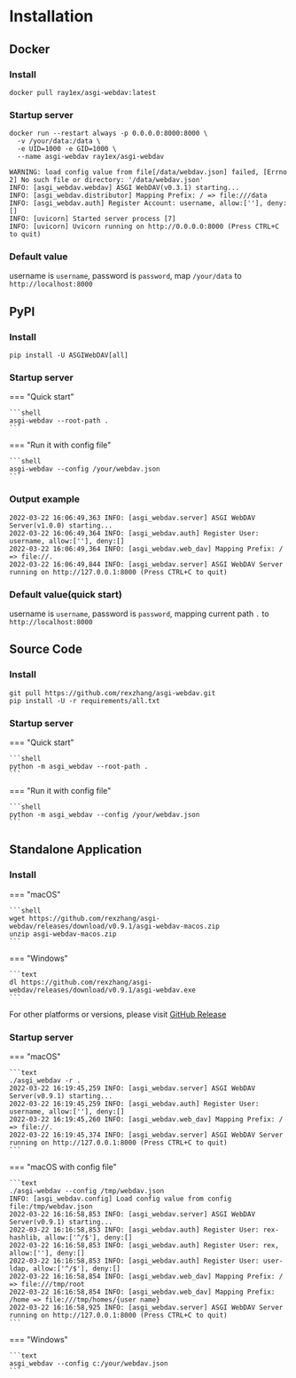 # Installation

## Docker

### Install

```shell
docker pull ray1ex/asgi-webdav:latest
```

### Startup server

```text
docker run --restart always -p 0.0.0.0:8000:8000 \
  -v /your/data:/data \
  -e UID=1000 -e GID=1000 \
  --name asgi-webdav ray1ex/asgi-webdav
```

```text
WARNING: load config value from file[/data/webdav.json] failed, [Errno 2] No such file or directory: '/data/webdav.json'
INFO: [asgi_webdav.webdav] ASGI WebDAV(v0.3.1) starting...
INFO: [asgi_webdav.distributor] Mapping Prefix: / => file:///data
INFO: [asgi_webdav.auth] Register Account: username, allow:[''], deny:[]
INFO: [uvicorn] Started server process [7]
INFO: [uvicorn] Uvicorn running on http://0.0.0.0:8000 (Press CTRL+C to quit)
```

### Default value

username is `username`, password is `password`, map `/your/data` to `http://localhost:8000`

## PyPI

### Install

```shell
pip install -U ASGIWebDAV[all]
```

### Startup server

=== "Quick start"

    ```shell
    asgi-webdav --root-path .
    ```

=== "Run it with config file"

    ```shell
    asgi-webdav --config /your/webdav.json
    ```

### Output example

```text
2022-03-22 16:06:49,363 INFO: [asgi_webdav.server] ASGI WebDAV Server(v1.0.0) starting...
2022-03-22 16:06:49,364 INFO: [asgi_webdav.auth] Register User: username, allow:[''], deny:[]
2022-03-22 16:06:49,364 INFO: [asgi_webdav.web_dav] Mapping Prefix: / => file://.
2022-03-22 16:06:49,844 INFO: [asgi_webdav.server] ASGI WebDAV Server running on http://127.0.0.1:8000 (Press CTRL+C to quit)
```

### Default value(quick start)

username is `username`, password is `password`, mapping current path `.` to `http://localhost:8000`

## Source Code

### Install

```shell
git pull https://github.com/rexzhang/asgi-webdav.git
pip install -U -r requirements/all.txt
```

### Startup server

=== "Quick start"

    ```shell
    python -m asgi_webdav --root-path .
    ```

=== "Run it with config file"

    ```shell
    python -m asgi_webdav --config /your/webdav.json
    ```

## Standalone Application

### Install 

=== "macOS"

    ```shell
    wget https://github.com/rexzhang/asgi-webdav/releases/download/v0.9.1/asgi-webdav-macos.zip
    unzip asgi-webdav-macos.zip
    ```     

=== "Windows"

    ```text
    dl https://github.com/rexzhang/asgi-webdav/releases/download/v0.9.1/asgi-webdav.exe
    ```

For other platforms or versions, please visit [GitHub Release](https://github.com/rexzhang/asgi-webdav/releases)

### Startup server

=== "macOS"

    ```text
    ./asgi_webdav -r .
    2022-03-22 16:19:45,259 INFO: [asgi_webdav.server] ASGI WebDAV Server(v0.9.1) starting...
    2022-03-22 16:19:45,259 INFO: [asgi_webdav.auth] Register User: username, allow:[''], deny:[]
    2022-03-22 16:19:45,260 INFO: [asgi_webdav.web_dav] Mapping Prefix: / => file://.
    2022-03-22 16:19:45,374 INFO: [asgi_webdav.server] ASGI WebDAV Server running on http://127.0.0.1:8000 (Press CTRL+C to quit)
    ```

=== "macOS with config file"

    ```text
    ./asgi-webdav --config /tmp/webdav.json
    INFO: [asgi_webdav.config] Load config value from config file:/tmp/webdav.json
    2022-03-22 16:16:58,853 INFO: [asgi_webdav.server] ASGI WebDAV Server(v0.9.1) starting...
    2022-03-22 16:16:58,853 INFO: [asgi_webdav.auth] Register User: rex-hashlib, allow:['^/$'], deny:[]
    2022-03-22 16:16:58,853 INFO: [asgi_webdav.auth] Register User: rex, allow:[''], deny:[]
    2022-03-22 16:16:58,853 INFO: [asgi_webdav.auth] Register User: user-ldap, allow:['^/$'], deny:[]
    2022-03-22 16:16:58,854 INFO: [asgi_webdav.web_dav] Mapping Prefix: / => file:///tmp/root
    2022-03-22 16:16:58,854 INFO: [asgi_webdav.web_dav] Mapping Prefix: /home => file:///tmp/homes/{user name}
    2022-03-22 16:16:58,925 INFO: [asgi_webdav.server] ASGI WebDAV Server running on http://127.0.0.1:8000 (Press CTRL+C to quit)
    ```

=== "Windows"

    ```text
    asgi_webdav --config c:/your/webdav.json
    ```
